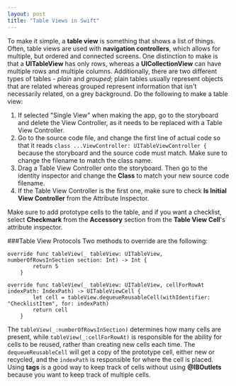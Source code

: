 ```yaml
---
layout: post
title: "Table Views in Swift"
---
```

To make it simple, a **table view** is something that shows a list of things.  
Often, table views are used with **navigation controllers**, which allows for multiple,
but ordered and connected screens.  One distinction to make is that a **UITableView**
has only rows, whereas a **UICollectionView** can have multiple rows and multiple
columns.  Additionally, there are two different types of tables - *plain* and *grouped*;
plain tables usually represent objects that are related whereas grouped represent
information that isn't necessarily related, on a grey background.  Do the following to make a table view:
  1. If selected "Single View" when making the app, go to the storyboard and delete
  the View Controller, as it needs to be replaced with a Table View Controller.  
  2. Go to the source code file, and change the first line of actual code so that it
  reads `class ...ViewController: UITableViewController {` because the storyboard and the
  source code must match.  Make sure to change the filename to match the class name.
  3. Drag a Table View Controller onto the storyboard.  Then go to the identity inspector and
  change the **Class** to match your new source code filename.
  4. If the Table View Controller is the first one, make sure to check **Is Initial View Controller**
  from the Attribute Inspector.

Make sure to add prototype cells to the table, and if you want a checklist, select **Checkmark** from
the **Accessory** section from the **Table View Cell**'s attribute inspector.  

###Table View Protocols
Two methods to override are the following:
```
override func tableView(_ tableView: UITableView, numberOfRowsInSection section: Int) -> Int {
        return 5
    }

override func tableView(_ tableView: UITableView, cellForRowAt indexPath: IndexPath) -> UITableViewCell {
        let cell = tableView.dequeueReusableCell(withIdentifier: "ChecklistItem", for: indexPath)
        return cell
    }
```
The `tableView(_:numberOfRowsInSection)` determines how many cells are present, while `tableView(_:cellForRowAt)`
is responsible for the ability for cells to be reused, rather than creating new cells each time. The
`dequeueReusableCell` will get a copy of the prototype cell, either new or recycled, and the `indexPath` is
responsible for where the cell is placed.  Using **tags** is a good way to keep track of cells without using
**@IBOutlets** because you want to keep track of multiple cells.
